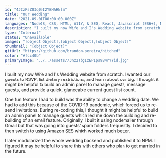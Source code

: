 ```yaml
---
id: "4JIzPsZ0Iq0eI2YBHAHNlm"
title: "Our Wedding"
date: "2021-09-01T00:00:00.000Z"
languages: "NodeJS, CSS, HTML, A11Y, & SEO, React, Javascript (ES6+), MongoDB"
description: "I built my now Wife and I's Wedding website from scratch. I wanted our guests to RSVP, list dietary restrictions, and learn about our big. I thought it might be helpful to build an admin panel to manage guests and message guests."
type: "Internal"
status: "Unavailable"
images: "[object Object],[object Object],[object Object]"
thumbnail: "[object Object]"
gitUrl: "https://github.com/brandon-pereira/hitched"
color: "#fcc40b"
primaryImage: "../../assets//3nz2TbgIzEPIps9B4rYYid.jpg"
---
```

I built my now Wife and I's Wedding website from scratch. I wanted our guests to RSVP, list dietary restrictions, and learn about our big. I thought it might be helpful to build an admin panel to manage guests, message guests, and provide a quick, glanceable current guest list count.

One fun feature I had to build was the ability to change a wedding date. We had to add this because of the COVID-19 pandemic, which forced us to re-send invitations. During re-coding this, I thought it might be helpful to build an admin panel to manage guests which led me down the building and re-building of an email feature. Originally, I built it using nodemailer through Gmail but that was going into guests' spam folders frequently. I decided to then switch to using Amazon SES which worked much better.

I later modularized the whole wedding backend and published it to NPM. I figured it may be helpful to share this with others who plan to get married in the future.
